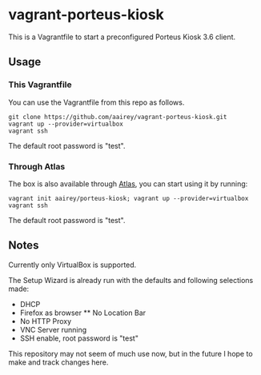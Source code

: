 # vagrant-porteus-kiosk

This is a Vagrantfile to start a preconfigured Porteus Kiosk 3.6 client.

## Usage

### This Vagrantfile

You can use the Vagrantfile from this repo as follows.

```
git clone https://github.com/aairey/vagrant-porteus-kiosk.git
vagrant up --provider=virtualbox
vagrant ssh
```
The default root password is "test".

### Through Atlas

The box is also available through [Atlas](https://atlas.hashicorp.com/aairey/porteus-kiosk), you can start using it by running:

```
vagrant init aairey/porteus-kiosk; vagrant up --provider=virtualbox
vagrant ssh
```
The default root password is "test".

## Notes
Currently only VirtualBox is supported.

The Setup Wizard is already run with the defaults and following selections made:
* DHCP
* Firefox as browser
** No Location Bar
* No HTTP Proxy
* VNC Server running
* SSH enable, root password is "test"

This repository may not seem of much use now, but in the future I hope to make and track changes here.

